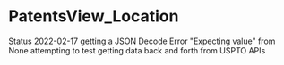 # PatentsView_Location
Status 2022-02-17
getting a JSON Decode Error "Expecting value" from None
attempting to test getting data back and forth from USPTO APIs

